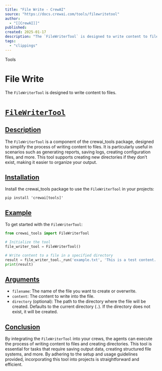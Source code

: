 ```yaml
---
title: "File Write - CrewAI"
source: "https://docs.crewai.com/tools/filewritetool"
author:
  - "[[CrewAI]]"
published:
created: 2025-01-17
description: "The `FileWriterTool` is designed to write content to files."
tags:
  - "clippings"
---
```

Tools

# File Write

The `FileWriterTool` is designed to write content to files.

# [`FileWriterTool`​](https://docs.crewai.com/tools/#filewritertool)



## [Description​](https://docs.crewai.com/tools/#description)

The `FileWriterTool` is a component of the crewai\_tools package, designed to simplify the process of writing content to files. It is particularly useful in scenarios such as generating reports, saving logs, creating configuration files, and more. This tool supports creating new directories if they don’t exist, making it easier to organize your output.

## [Installation​](https://docs.crewai.com/tools/#installation)

Install the crewai\_tools package to use the `FileWriterTool` in your projects:

```shell
pip install 'crewai[tools]'
```

## [Example​](https://docs.crewai.com/tools/#example)

To get started with the `FileWriterTool`:

```python
from crewai_tools import FileWriterTool

# Initialize the tool
file_writer_tool = FileWriterTool()

# Write content to a file in a specified directory
result = file_writer_tool._run('example.txt', 'This is a test content.', 'test_directory')
print(result)
```

## [Arguments​](https://docs.crewai.com/tools/#arguments)

- `filename`: The name of the file you want to create or overwrite.
- `content`: The content to write into the file.
- `directory` (optional): The path to the directory where the file will be created. Defaults to the current directory (`.`). If the directory does not exist, it will be created.

## [Conclusion​](https://docs.crewai.com/tools/#conclusion)

By integrating the `FileWriterTool` into your crews, the agents can execute the process of writing content to files and creating directories. This tool is essential for tasks that require saving output data, creating structured file systems, and more. By adhering to the setup and usage guidelines provided, incorporating this tool into projects is straightforward and efficient.